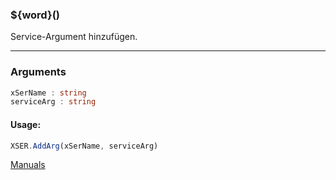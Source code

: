 ﻿### ${word}()
Service-Argument hinzufügen.

----

### Arguments
```ts
xSerName : string
serviceArg : string
```
#### Usage:
```ts
XSER.AddArg(xSerName, serviceArg)
```

[Manuals](https://manuals.opacc.ch/docs/doku2401/F-Script/ScriptBlockFunc.XSER.AddArg.html)
